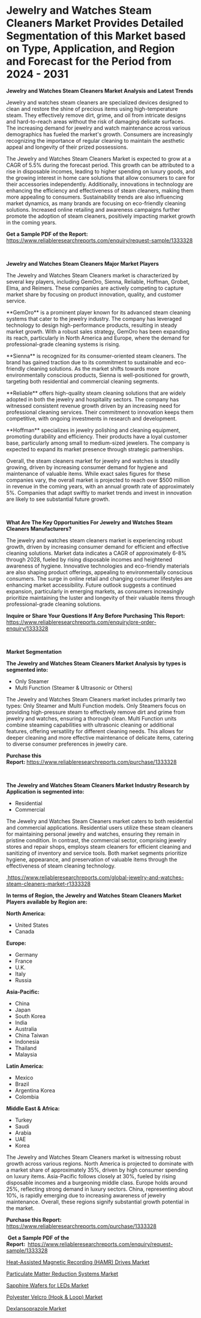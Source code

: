 <p><h1>Jewelry and Watches Steam Cleaners Market Provides Detailed Segmentation of this Market based on Type, Application, and Region and Forecast for the Period from 2024 - 2031</h1></p><p><strong>Jewelry and Watches Steam Cleaners Market Analysis and Latest Trends</strong></p>
<p><p>Jewelry and watches steam cleaners are specialized devices designed to clean and restore the shine of precious items using high-temperature steam. They effectively remove dirt, grime, and oil from intricate designs and hard-to-reach areas without the risk of damaging delicate surfaces. The increasing demand for jewelry and watch maintenance across various demographics has fueled the market's growth. Consumers are increasingly recognizing the importance of regular cleaning to maintain the aesthetic appeal and longevity of their prized possessions.</p><p>The Jewelry and Watches Steam Cleaners Market is expected to grow at a CAGR of 5.5% during the forecast period. This growth can be attributed to a rise in disposable incomes, leading to higher spending on luxury goods, and the growing interest in home care solutions that allow consumers to care for their accessories independently. Additionally, innovations in technology are enhancing the efficiency and effectiveness of steam cleaners, making them more appealing to consumers. Sustainability trends are also influencing market dynamics, as many brands are focusing on eco-friendly cleaning solutions. Increased online retailing and awareness campaigns further promote the adoption of steam cleaners, positively impacting market growth in the coming years.</p></p>
<p><strong>Get a Sample PDF of the Report:&nbsp;</strong> <a href="https://www.reliableresearchreports.com/enquiry/request-sample/1333328?utm_campaign=113&utm_medium=2&utm_source=Github&utm_content=ia&utm_term=01102024&utm_id=jewelry-and-watches-steam-cleaners">https://www.reliableresearchreports.com/enquiry/request-sample/1333328</a></p>
<p>&nbsp;</p>
<p><strong>Jewelry and Watches Steam Cleaners Major Market Players</strong></p>
<p><p>The Jewelry and Watches Steam Cleaners market is characterized by several key players, including GemOro, Sienna, Reliable, Hoffman, Grobet, Elma, and Reimers. These companies are actively competing to capture market share by focusing on product innovation, quality, and customer service.</p><p>**GemOro** is a prominent player known for its advanced steam cleaning systems that cater to the jewelry industry. The company has leveraged technology to design high-performance products, resulting in steady market growth. With a robust sales strategy, GemOro has been expanding its reach, particularly in North America and Europe, where the demand for professional-grade cleaning systems is rising.</p><p>**Sienna** is recognized for its consumer-oriented steam cleaners. The brand has gained traction due to its commitment to sustainable and eco-friendly cleaning solutions. As the market shifts towards more environmentally conscious products, Sienna is well-positioned for growth, targeting both residential and commercial cleaning segments.</p><p>**Reliable** offers high-quality steam cleaning solutions that are widely adopted in both the jewelry and hospitality sectors. The company has witnessed consistent revenue growth driven by an increasing need for professional cleaning services. Their commitment to innovation keeps them competitive, with ongoing investments in research and development.</p><p>**Hoffman** specializes in jewelry polishing and cleaning equipment, promoting durability and efficiency. Their products have a loyal customer base, particularly among small to medium-sized jewelers. The company is expected to expand its market presence through strategic partnerships.</p><p>Overall, the steam cleaners market for jewelry and watches is steadily growing, driven by increasing consumer demand for hygiene and maintenance of valuable items. While exact sales figures for these companies vary, the overall market is projected to reach over $500 million in revenue in the coming years, with an annual growth rate of approximately 5%. Companies that adapt swiftly to market trends and invest in innovation are likely to see substantial future growth.</p></p>
<p>&nbsp;</p>
<p><strong>What Are The Key Opportunities For Jewelry and Watches Steam Cleaners Manufacturers?</strong></p>
<p><p>The jewelry and watches steam cleaners market is experiencing robust growth, driven by increasing consumer demand for efficient and effective cleaning solutions. Market data indicates a CAGR of approximately 6-8% through 2028, fueled by rising disposable incomes and heightened awareness of hygiene. Innovative technologies and eco-friendly materials are also shaping product offerings, appealing to environmentally conscious consumers. The surge in online retail and changing consumer lifestyles are enhancing market accessibility. Future outlook suggests a continued expansion, particularly in emerging markets, as consumers increasingly prioritize maintaining the luster and longevity of their valuable items through professional-grade cleaning solutions.</p></p>
<p><strong>Inquire or Share Your Questions If Any Before Purchasing This Report:</strong> <a href="https://www.reliableresearchreports.com/enquiry/pre-order-enquiry/1333328?utm_campaign=113&utm_medium=2&utm_source=Github&utm_content=ia&utm_term=01102024&utm_id=jewelry-and-watches-steam-cleaners">https://www.reliableresearchreports.com/enquiry/pre-order-enquiry/1333328</a></p>
<p>&nbsp;</p>
<p><strong>Market Segmentation</strong></p>
<p><strong>The Jewelry and Watches Steam Cleaners Market Analysis by types is segmented into:</strong></p>
<p><ul><li>Only Steamer</li><li>Multi Function (Steamer & Ultrasonic or Others)</li></ul></p>
<p><p>The Jewelry and Watches Steam Cleaners market includes primarily two types: Only Steamer and Multi Function models. Only Steamers focus on providing high-pressure steam to effectively remove dirt and grime from jewelry and watches, ensuring a thorough clean. Multi Function units combine steaming capabilities with ultrasonic cleaning or additional features, offering versatility for different cleaning needs. This allows for deeper cleaning and more effective maintenance of delicate items, catering to diverse consumer preferences in jewelry care.</p></p>
<p><strong>Purchase this Report:&nbsp;</strong><a href="https://www.reliableresearchreports.com/purchase/1333328?utm_campaign=113&utm_medium=2&utm_source=Github&utm_content=ia&utm_term=01102024&utm_id=jewelry-and-watches-steam-cleaners">https://www.reliableresearchreports.com/purchase/1333328</a></p>
<p>&nbsp;</p>
<p><strong>The Jewelry and Watches Steam Cleaners Market Industry Research by Application is segmented into:</strong></p>
<p><ul><li>Residential</li><li>Commercial</li></ul></p>
<p><p>The Jewelry and Watches Steam Cleaners market caters to both residential and commercial applications. Residential users utilize these steam cleaners for maintaining personal jewelry and watches, ensuring they remain in pristine condition. In contrast, the commercial sector, comprising jewelry stores and repair shops, employs steam cleaners for efficient cleaning and sanitizing of inventory and service tools. Both market segments prioritize hygiene, appearance, and preservation of valuable items through the effectiveness of steam cleaning technology.</p></p>
<p><a href="https://www.reliableresearchreports.com/global-jewelry-and-watches-steam-cleaners-market-r1333328?utm_campaign=113&utm_medium=2&utm_source=Github&utm_content=ia&utm_term=01102024&utm_id=jewelry-and-watches-steam-cleaners">&nbsp;https://www.reliableresearchreports.com/global-jewelry-and-watches-steam-cleaners-market-r1333328</a></p>
<p><strong>In terms of Region, the Jewelry and Watches Steam Cleaners Market Players available by Region are:</strong></p>
<p>
    <p> <strong> North America: </strong>
        <ul>
            <li>United States</li>
            <li>Canada</li>
        </ul>
        </p> 
    <p> <strong> Europe: </strong>
        <ul>
            <li>Germany</li>
            <li>France</li>
            <li>U.K.</li>
            <li>Italy</li>
            <li>Russia</li>
        </ul>
        </p> 
    <p> <strong> Asia-Pacific: </strong>
        <ul>
            <li>China</li>
            <li>Japan</li>
            <li>South Korea</li>
            <li>India</li>
            <li>Australia</li>
            <li>China Taiwan</li>
            <li>Indonesia</li>
            <li>Thailand</li>
            <li>Malaysia</li>
        </ul>
        </p> 
    <p> <strong> Latin America: </strong>
        <ul>
            <li>Mexico</li>
            <li>Brazil</li>
            <li>Argentina Korea</li>
            <li>Colombia</li>
        </ul>
        </p> 
    <p> <strong> Middle East & Africa: </strong>
        <ul>
            <li>Turkey</li>
            <li>Saudi</li>
            <li>Arabia</li>
            <li>UAE</li>
            <li>Korea</li>
        </ul>
    </p>
    </p>
<p><p>The Jewelry and Watches Steam Cleaners market is witnessing robust growth across various regions. North America is projected to dominate with a market share of approximately 35%, driven by high consumer spending on luxury items. Asia-Pacific follows closely at 30%, fueled by rising disposable incomes and a burgeoning middle class. Europe holds around 25%, reflecting strong demand in luxury sectors. China, representing about 10%, is rapidly emerging due to increasing awareness of jewelry maintenance. Overall, these regions signify substantial growth potential in the market.</p></p>
<p><strong>Purchase this Report: </strong><a href="https://www.reliableresearchreports.com/purchase/1333328?utm_campaign=113&utm_medium=2&utm_source=Github&utm_content=ia&utm_term=01102024&utm_id=jewelry-and-watches-steam-cleaners">https://www.reliableresearchreports.com/purchase/1333328</a></p>
<p>&nbsp;<strong>Get a Sample PDF of the Report:&nbsp;&nbsp;</strong><a href="https://www.reliableresearchreports.com/enquiry/request-sample/1333328?utm_campaign=113&utm_medium=2&utm_source=Github&utm_content=ia&utm_term=01102024&utm_id=jewelry-and-watches-steam-cleaners">https://www.reliableresearchreports.com/enquiry/request-sample/1333328</a></p>
<p><strong></strong></p>
<p><p><a href="https://issuu.com/reportprime-2/docs/heat-assisted-magnetic-recording-ha_e5f8be8b4cbc5c?utm_campaign=113&utm_medium=2&utm_source=Github&utm_content=ia&utm_term=01102024&utm_id=jewelry-and-watches-steam-cleaners">Heat-Assisted Magnetic Recording (HAMR) Drives Market</a></p><p><a href="https://github.com/SamiaChowdhury801/Market-Research-Report-List-1/blob/main/particulate-matter-reduction-systems-market.md?utm_campaign=113&utm_medium=2&utm_source=Github&utm_content=ia&utm_term=01102024&utm_id=jewelry-and-watches-steam-cleaners">Particulate Matter Reduction Systems Market</a></p><p><a href="https://issuu.com/reportprime-2/docs/sapphire-wafers-for-leds-market-siz_82154a3f759812?utm_campaign=113&utm_medium=2&utm_source=Github&utm_content=ia&utm_term=01102024&utm_id=jewelry-and-watches-steam-cleaners">Sapphire Wafers for LEDs Market</a></p><p><a href="https://github.com/LilianFaulkner65/Market-Research-Report-List-1/blob/main/polyester-velcro-hook-loop-market.md?utm_campaign=113&utm_medium=2&utm_source=Github&utm_content=ia&utm_term=01102024&utm_id=jewelry-and-watches-steam-cleaners">Polyester Velcro (Hook & Loop) Market</a></p><p><a href="https://www.linkedin.com/pulse/dexlansoprazole-market-strategic-insights-product-evolution-jja8f?utm_campaign=113&utm_medium=2&utm_source=Github&utm_content=ia&utm_term=01102024&utm_id=jewelry-and-watches-steam-cleaners">Dexlansoprazole Market</a></p></p>